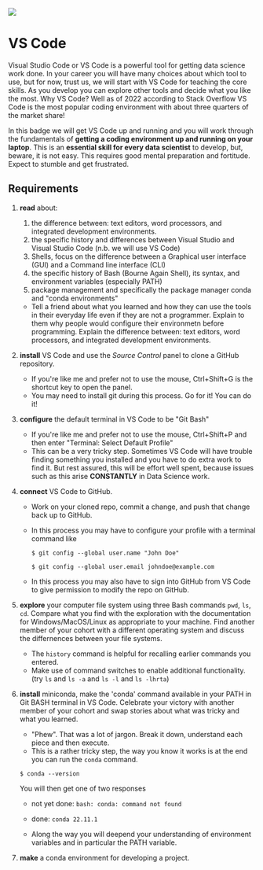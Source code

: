 ![](https://github.com/UVADS/orientation-technical/blob/main/content/images/vscode-badge.png)

# VS Code

Visual Studio Code or VS Code is a powerful tool for getting data science work done. In your career you will have many choices about which tool to use, but for now, trust us, we will start with VS Code for teaching the core skills. As you develop you can explore other tools and decide what you like the most.
Why VS Code? Well as of 2022 according to Stack Overflow VS Code is the most popular coding environment with about three quarters of the market share!

In this badge we will get VS Code up and running and you will work through the fundamentals of **getting a coding environment up and running on your laptop**. This is an **essential skill for every data scientist** to develop, but, beware, it is not easy. This requires good mental preparation and fortitude. Expect to stumble and get frustrated.


## Requirements

1. **read** about:
   1. the difference between: text editors, word processors, and integrated development environments.
   2. the specific history and differences between Visual Studio and Visual Studio Code (n.b. we will use VS Code)
   3. Shells, focus on the difference between a Graphical user interface (GUI) and a Command line interface (CLI)
   4. the specific history of Bash (Bourne Again Shell), its syntax, and environment variables (especially PATH)
   5. package management and specifically the package manager conda and "conda environments"

   * Tell a friend about what you learned and how they can use the tools in their everyday life even if they are not a programmer. Explain to them why people would configure their environmetn before programming. Explain the difference between: text editors, word processors, and integrated development environments.

2. **install** VS Code and use the *Source Control* panel to clone a GitHub repository.
   * If you're like me and prefer not to use the mouse, Ctrl+Shift+G is the shortcut key to open the panel.
   * You may need to install git during this process. Go for it! You can do it!

3. **configure** the default terminal in VS Code to be "Git Bash"
   * If you're like me and prefer not to use the mouse, Ctrl+Shift+P and then enter "Terminal: Select Default Profile"
   * This can be a very tricky step. Sometimes VS Code will have trouble finding something you installed and you have to do extra work to find it. But rest assured, this will be effort well spent, because issues such as this arise **CONSTANTLY** in Data Science work.

4. **connect** VS Code to GitHub.
   * Work on your cloned repo, commit a change, and push that change back up to GitHub.
   * In this process you may have to configure your profile with a terminal command like 
    
        `$ git config --global user.name "John Doe"`
   
        `$ git config --global user.email johndoe@example.com`
   * In this process you may also have to sign into GitHub from VS Code to give permission to modify the repo on GitHub.


5. **explore** your computer file system using three Bash commands `pwd`, `ls`, `cd`. Compare what you find with the exploration with the documentation for Windows/MacOS/Linux as appropriate to your machine. Find another member of your cohort with a different operating system and discuss the differnences between your file systems.
   * The `history` command is helpful for recalling earlier commands you entered.
   * Make use of command switches to enable additional functionality. (try `ls` and `ls -a` and `ls -l` and `ls -lhrta`)


6. **install** miniconda, make the 'conda' command available in your PATH in Git BASH terminal in VS Code. Celebrate your victory with another member of your cohort and swap stories about what was tricky and what you learned.
    * "Phew". That was a lot of jargon. Break it down, understand each piece and then execute.
    * This is a rather tricky step, the way you know it works is at the end you can run the `conda` command.

     `$ conda --version`
     
     You will then get one of two responses
     * not yet done: `bash: conda: command not found`
     * done: `conda 22.11.1`

    * Along the way you will deepend your understanding of environment variables and in particular the PATH variable.

7. **make** a conda environment for developing a project.



